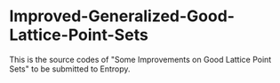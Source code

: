 # Improved-Generalized-Good-Lattice-Point-Sets
This is the source codes of "Some Improvements on Good Lattice Point Sets" to be submitted to Entropy.
